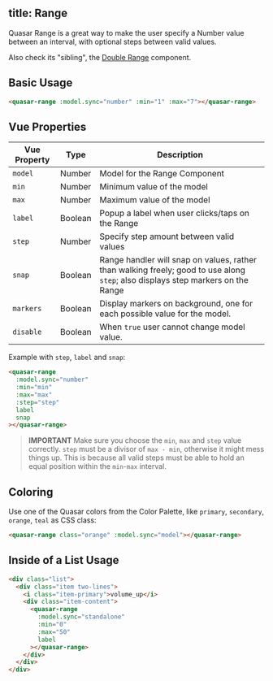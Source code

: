 title: Range
---
Quasar Range is a great way to make the user specify a Number value between an interval, with optional steps between valid values.

Also check its "sibling", the [Double Range](/components/double-range.html) component.

<input type="hidden" data-fullpage-demo="form/range/basic">

## Basic Usage

``` html
<quasar-range :model.sync="number" :min="1" :max="7"></quasar-range>
```

## Vue Properties

| Vue Property | Type | Description |
| --- | --- | --- |
| `model` | Number | Model for the Range Component |
| `min` | Number | Minimum value of the model |
| `max` | Number | Maximum value of the model |
| `label` | Boolean | Popup a label when user clicks/taps on the Range |
| `step` | Number | Specify step amount between valid values |
| `snap` | Boolean | Range handler will snap on values, rather than walking freely; good to use along `step`; also displays step markers on the Range |
| `markers` | Boolean | Display markers on background, one for each possible value for the model. |
| `disable` | Boolean | When `true` user cannot change model value. |

Example with `step`, `label` and `snap`:
``` html
<quasar-range
  :model.sync="number"
  :min="min"
  :max="max"
  :step="step"
  label
  snap
></quasar-range>
```

> **IMPORTANT**
> Make sure you choose the `min`, `max` and `step` value correctly. `step` must be a divisor of `max - min`, otherwise it might mess things up. This is because all valid steps must be able to hold an equal position within the `min`-`max` interval.

## Coloring
Use one of the Quasar colors from the Color Palette, like `primary`, `secondary`, `orange`, `teal` as CSS class:

``` html
<quasar-range class="orange" :model.sync="model"></quasar-range>
```

## Inside of a List Usage

``` html
<div class="list">
  <div class="item two-lines">
    <i class="item-primary">volume_up</i>
    <div class="item-content">
      <quasar-range
        :model.sync="standalone"
        :min="0"
        :max="50"
        label
      ></quasar-range>
    </div>
  </div>
</div>
```
